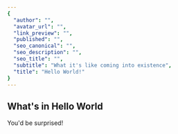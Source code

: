 ```yaml
---
{
  "author": "",
  "avatar_url": "",
  "link_preview": "",
  "published": "",
  "seo_canonical": "",
  "seo_description": "",
  "seo_title": "",
  "subtitle": "What it's like coming into existence",
  "title": "Hello World!"
}
---
```

## What's in Hello World

You'd be surprised!